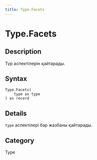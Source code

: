```yaml
---
title: Type.Facets
---
```


# Type.Facets


## Description

Түр аспектілерін қайтарады.


## Syntax

```powerquery
Type.Facets(
    type as type
) as record
```


## Details

<code>type</code> аспектілері бар жазбаны қайтарады.



## Category
Type
